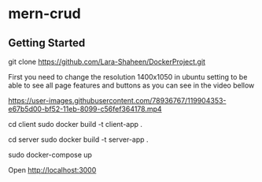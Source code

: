 # mern-crud


## Getting Started
git clone https://github.com/Lara-Shaheen/DockerProject.git

First you need to change the resolution 1400x1050 in ubuntu setting to be able to see all page features and buttons as you can see in the video bellow 



https://user-images.githubusercontent.com/78936767/119904353-e67b5d00-bf52-11eb-8099-c56fef364178.mp4



cd client
sudo docker build -t client-app .

cd server
sudo docker build -t server-app .

sudo docker-compose up 


Open [http://localhost:3000](http://localhost:3000)<br> 

